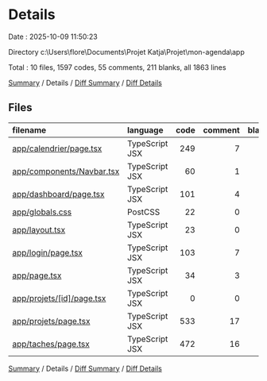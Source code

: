 # Details

Date : 2025-10-09 11:50:23

Directory c:\\Users\\flore\\Documents\\Projet Katja\\Projet\\mon-agenda\\app

Total : 10 files,  1597 codes, 55 comments, 211 blanks, all 1863 lines

[Summary](results.md) / Details / [Diff Summary](diff.md) / [Diff Details](diff-details.md)

## Files
| filename | language | code | comment | blank | total |
| :--- | :--- | ---: | ---: | ---: | ---: |
| [app/calendrier/page.tsx](/app/calendrier/page.tsx) | TypeScript JSX | 249 | 7 | 34 | 290 |
| [app/components/Navbar.tsx](/app/components/Navbar.tsx) | TypeScript JSX | 60 | 1 | 8 | 69 |
| [app/dashboard/page.tsx](/app/dashboard/page.tsx) | TypeScript JSX | 101 | 4 | 11 | 116 |
| [app/globals.css](/app/globals.css) | PostCSS | 22 | 0 | 5 | 27 |
| [app/layout.tsx](/app/layout.tsx) | TypeScript JSX | 23 | 0 | 3 | 26 |
| [app/login/page.tsx](/app/login/page.tsx) | TypeScript JSX | 103 | 7 | 16 | 126 |
| [app/page.tsx](/app/page.tsx) | TypeScript JSX | 34 | 3 | 4 | 41 |
| [app/projets/\[id\]/page.tsx](/app/projets/%5Bid%5D/page.tsx) | TypeScript JSX | 0 | 0 | 1 | 1 |
| [app/projets/page.tsx](/app/projets/page.tsx) | TypeScript JSX | 533 | 17 | 68 | 618 |
| [app/taches/page.tsx](/app/taches/page.tsx) | TypeScript JSX | 472 | 16 | 61 | 549 |

[Summary](results.md) / Details / [Diff Summary](diff.md) / [Diff Details](diff-details.md)